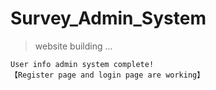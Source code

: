 # Survey_Admin_System

> website building ...

```
User info admin system complete!
【Register page and login page are working】
```
